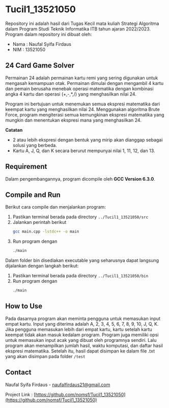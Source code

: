 # Tucil1_13521050
Repository ini adalah hasil dari Tugas Kecil mata kuliah Strategi Algoritma dalam Program Studi Teknik Informatika ITB tahun ajaran 2022/2023. Program dalam repository ini dibuat oleh:
 
 * Nama   : Naufal Syifa Firdaus
 * NIM    : 13521050

## 24 Card Game Solver
Permainan 24 adalah permainan kartu remi yang sering digunakan untuk mengasah kemampuan otak. Permainan dimulai dengan mengambil 4 kartu dan pemain berusaha menebak operasi matematika dengan kombinasi angka 4 kartu dan operasi (+,-,*,/) yang menghasilkan nilai 24.

Program ini bertujuan untuk menemukan semua ekspresi matematika dari keempat kartu yang menghasilkan nilai 24. Menggunakan algoritma Brute Force, program mengiterasi semua kemungkinan ekspresi matematika yang mungkin dan menentukan ekspresi mana yang menghasilkan 24. 

**Catatan**
- 2 atau lebih ekspresi dengan bentuk yang mirip akan dianggap sebagai solusi yang berbeda.
- Kartu A, J, Q, dan K secara berurut mempunyai nilai 1, 11, 12, dan 13.

## Requirement
Dalam pengembangannya, program dicompile oleh **GCC Version 6.3.0**.

## Compile and Run
Berikut cara compile dan menjalankan program:
1. Pastikan terminal berada pada directory `../Tucil1_13521050/src`
2. Jalankan perintah berikut
   ```sh
   gcc main.cpp -lstdc++ -o main 
   ```
3. Run program dengan
   ```sh
   ./main
   ```
   
   
Dalam folder bin disediakan executable yang seharusnya dapat langsung dijalankan dengan langkah berikut:
1. Pastikan terminal berada pada directory `../Tucil1_13521050/bin`
2. Run program dengan
   ```sh
   ./main
   ```

## How to Use
Pada dasarnya program akan meminta pengguna untuk memasukan input empat kartu. Input yang diterima adalah A, 2, 3, 4, 5, 6, 7, 8, 9, 10, J, Q, K. Jika pengguna memasukan lebih dari empat kartu, kartu setelah kartu keempat tidak akan masuk kedalam program. Program juga memiliki opsi untuk memasukan input acak yang dibuat oleh programnya sendiri. Lalu program akan menampilkan jumlah hasil, waktu komputasi, dan daftar hasil ekspresi matematika. Setelah itu, hasil dapat disimpan ke dalam file .txt yang akan disimpan pada folder `/test`

## Contact
Naufal Syifa Firdaus - naufalfirdaus21@gmail.com

Project Link : [https://github.com/nomsf/Tucil1_13521050](https://github.com/nomsf/Tucil1_13521050)
